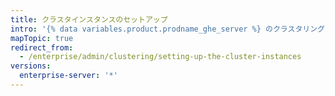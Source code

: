```yaml
---
title: クラスタインスタンスのセットアップ
intro: '{% data variables.product.prodname_ghe_server %} のクラスタリングには、複数のインスタンスのセットアップと {% data variables.product.prodname_ghe_server %} サービスの実行設定が必要です。'
mapTopic: true
redirect_from:
  - /enterprise/admin/clustering/setting-up-the-cluster-instances
versions:
  enterprise-server: '*'
---
```


